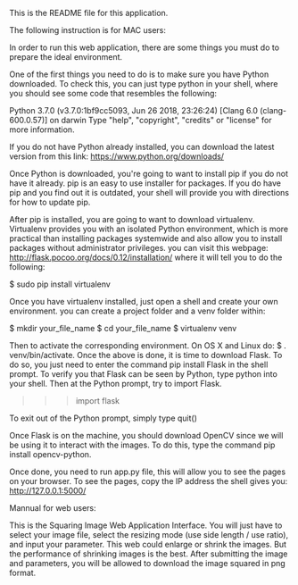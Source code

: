 This is the README file for this application. 

The following instruction is for MAC users:

In order to run this web application, there are some things you must do to prepare the ideal environment. 

One of the first things you need to do is to make sure you have Python downloaded. To check this, you can just type python in your shell, where you should see some code that resembles the following: 

Python 3.7.0 (v3.7.0:1bf9cc5093, Jun 26 2018, 23:26:24) 
[Clang 6.0 (clang-600.0.57)] on darwin
Type "help", "copyright", "credits" or "license" for more information.
>>>

If you do not have Python already installed, you can download the latest version from this link: 
https://www.python.org/downloads/

Once Python is downloaded, you're going to want to install pip if you do not have it already. pip is an easy to use installer for packages. If you do have pip and you find out it is outdated, your shell will provide you with directions for how to update pip. 

After pip is installed, you are going to want to download virtualenv. Virtualenv provides you with an isolated Python environment, which is more practical than installing packages systemwide and also allow you to install packages without administrator privileges. you can visit this webpage: http://flask.pocoo.org/docs/0.12/installation/  where it will tell you to do the following:

$ sudo pip install virtualenv

Once you have virtualenv installed, just open a shell and create your own environment. you can create a project folder and a venv folder within:

$ mkdir your_file_name
$ cd your_file_name
$ virtualenv venv

Then to activate the corresponding environment. On OS X and Linux do: $ . venv/bin/activate. Once the above is done, it is time to download Flask. To do so, you just need to enter the command pip install Flask in the shell prompt. To verify you that Flask can be seen by Python, type python into your shell. Then at the Python prompt, try to import Flask. 

>>> import flask

To exit out of the Python prompt, simply type quit() 

Once Flask is on the machine, you should download OpenCV since we will be using it to interact with the images. To do this, type the command pip install opencv-python.

Once done, you need to run app.py file, this will allow you to see the pages on your browser. To see the pages, copy the IP address the shell gives you: http://127.0.0.1:5000/

Mannual for web users:

This is the Squaring Image Web Application Interface. You will just have to select your image file, select the resizing mode (use side length / use ratio), and input your parameter. This web could enlarge or shrink the images. But the performance of shrinking images is the best. After submitting the image and parameters, you will be allowed to download the image squared in png format.



